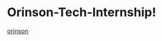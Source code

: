# Orinson-Tech-Internship!
[orinson](https://github.com/user-attachments/assets/a31ee9fa-9f7b-4e9a-9479-343e1ce1f428)
